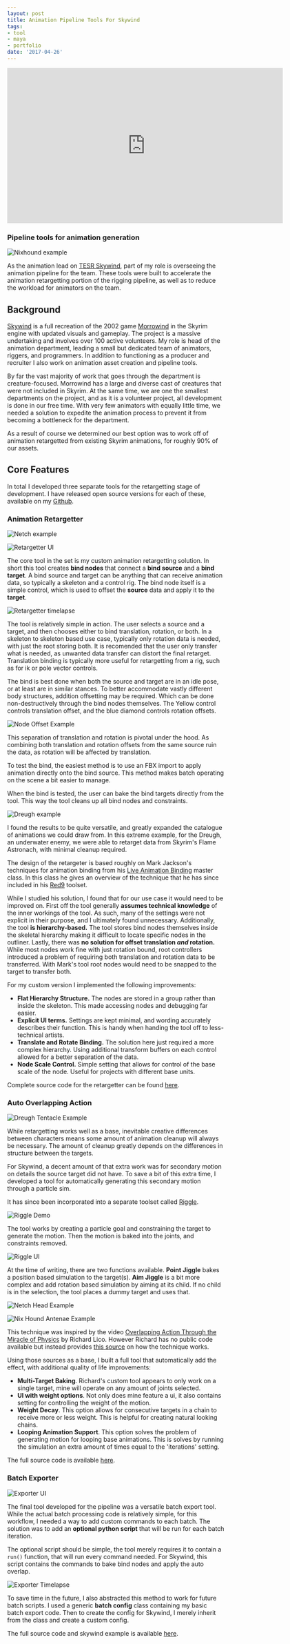 ```yaml
---
layout: post
title: Animation Pipeline Tools For Skywind
tags:
- tool
- maya
- portfolio
date: '2017-04-26'
---
```



<iframe src="https://youtu.be/KLH0CXqAAMk" width="640" height="360" frameborder="0" webkitallowfullscreen mozallowfullscreen allowfullscreen></iframe>


### Pipeline tools for animation generation
<!--more-->

![Nixhound example](\blog\assets\retargeter\nixhound.gif)

As the animation lead on [TESR Skywind](https://www.youtube.com/watch?v=PewuaPKnhnc), part of my role is overseeing the animation pipeline for the team. These tools were built to accelerate the animation retargetting portion of the rigging pipeline, as well as to reduce the workload for animators on the team. 

## Background
[Skywind](https://www.youtube.com/watch?v=PewuaPKnhnc) is a full recreation of the 2002 game [Morrowind](https://en.wikipedia.org/wiki/The_Elder_Scrolls_III:_Morrowind) in the Skyrim engine with updated visuals and gameplay. The project is a massive undertaking and involves over 100 active volunteers. My role is head of the animation department, leading a small but dedicated team of animators, riggers, and programmers. In addition to functioning as a producer and recruiter I also work on animation asset creation and pipeline tools.

By far the vast majority of work that goes through the department is creature-focused. Morrowind has a large and diverse cast of creatures that were not included in Skyrim. At the same time, we are one the smallest departments on the project, and as it is a volunteer project, all development is done in our free time. With very few animators with equally little time, we needed a solution to expedite the animation process to prevent it from becoming a bottleneck for the department. 

As a result of course we determined our best option was to work off of animation retargetted from existing Skyrim animations, for roughly 90% of our assets. 

## Core Features

In total I developed three separate tools for the retargetting stage of development. I have released open source versions for each of these, available on my [Github](https://github.com/obriencole11).

### Animation Retargetter

![Netch example](\blog\assets\retargeter\netch.gif)

![Retargetter UI](\blog\assets\retargeter\retargeterui.png)

The core tool in the set is my custom animation retargetting solution. In short this tool creates **bind nodes** that connect a **bind source** and a **bind target**. A bind source and target can be anything that can receive animation data, so typically a skeleton and a control rig. The bind node itself is a simple control, which is used to offset the **source** data and apply it to the **target**. 

![Retargetter timelapse](\blog\assets\retargeter\retargetertimelapse.gif)

The tool is relatively simple in action. The user selects a source and a target, and then chooses either to bind translation, rotation, or both. In a skeleton to skeleton based use case, typically only rotation data is needed, with just the root storing both. It is recomended that the user only transfer what is needed, as unwanted data transfer can distort the final retarget. Translation binding is typically more useful for retargetting from a rig, such as for ik or pole vector controls.

The bind is best done when both the source and target are in an idle pose, or at least are in similar stances. To better accommodate vastly different body structures, addition offsetting may be required. Which can be done non-destructively through the bind nodes themselves. The Yellow control controls translation offset, and the blue diamond controls rotation offsets.

![Node Offset Example](\blog\assets\retargeter\nodeoffset.gif)

This separation of translation and rotation is pivotal under the hood. As combining both translation and rotation offsets from the same source ruin the data, as rotation will be affected by translation.

To test the bind, the easiest method is to use an FBX import to apply animation directly onto the bind source. This method makes batch operating on the scene a bit easier to manage. 

When the bind is tested, the user can bake the bind targets directly from the tool. This way the tool cleans up all bind nodes and constraints.

![Dreugh example](\blog\assets\retargeter\dreugh.gif)

I found the results to be quite versatile, and greatly expanded the catalogue of animations we could draw from. In this extreme example, for the Dreugh, an underwater enemy, we were able to retarget data from Skyrim's Flame Astronach, with minimal cleanup required.

The design of the retargeter is based roughly on Mark Jackson's techniques for animation binding from his [Live Animation Binding](https://vimeo.com/31046583) master class. In this class he gives an overview of the technique that he has since included in his [Red9](http://red9-consultancy.blogspot.com/) toolset.

While I studied his solution, I found that for our use case it would need to be improved on. First off the tool generally **assumes technical knowledge** of the inner workings of the tool. As such, many of the settings were not explicit in their purpose, and I ultimately found unnecessary. Additionally, the tool **is hierarchy-based.** The tool stores bind nodes themselves inside the skeletal hierarchy making it difficult to locate specific nodes in the outliner. Lastly, there was **no solution for offset translation *and* rotation.** While most nodes work fine with just rotation bound, root controllers introduced a problem of requiring both translation and rotation data to be transferred. With Mark's tool root nodes would need to be snapped to the target to transfer both.

For my custom version I implemented the following improvements:
* **Flat Hierarchy Structure.** The nodes are stored in a group rather than inside the skeleton. This made accessing nodes and debugging far easier.
* **Explicit UI terms.** Settings are kept minimal, and wording accurately describes their function. This is handy when handing the tool off to less-technical artists.
* **Translate and Rotate Binding.** The solution here just required a more complex hierarchy. Using additional transform buffers on each control allowed for a better separation of the data.
* **Node Scale Control.** Simple setting that allows for control of the base scale of the node. Useful for projects with different base units.

Complete source code for the retargetter can be found [here]().

### Auto Overlapping Action

![Dreugh Tentacle Example](\blog\assets\retargeter\dreughjiggle.gif)

While retargetting works well as a base, inevitable creative differences between characters means some amount of animation cleanup will always be necessary. The amount of cleanup greatly depends on the differences in structure between the targets. 

For Skywind, a decent amount of that extra work was for secondary motion on details the source target did not have. To save a bit of this extra time, I developed a tool for automatically generating this secondary motion through a particle sim.

It has since been incorporated into a separate toolset called [Riggle]().

![Riggle Demo](\blog\assets\retargeter\riggledemo.gif)

The tool works by creating a particle goal and constraining the target to generate the motion. Then the motion is baked into the joints, and constraints removed.

![Riggle UI](\blog\assets\retargeter\riggleui.png)

At the time of writing, there are two functions available. **Point Jiggle** bakes a position based simulation to the target(s). **Aim Jiggle** is a bit more complex and add rotation based simulation by aiming at its child. If no child is in the selection, the tool places a dummy target and uses that.

![Netch Head Example](\blog\assets\retargeter\netchjiggle.gif)

![Nix Hound Antenae Example](\blog\assets\retargeter\nixjiggle.gif)

This technique was inspired by the video [Overlapping Action Through the Miracle of Physics](https://vimeo.com/196234485) by Richard Lico. However Richard has no public code available but instead provides [this source](https://www.youtube.com/watch?v=BTBZgLYO6eo&feature=youtu.be&t=490) on how the technique works. 

Using those sources as a base, I built a full tool that automatically add the effect, with additional quality of life improvements:
* **Multi-Target Baking**. Richard's custom tool appears to only work on a single target, mine will operate on any amount of joints selected.
* **UI with weight options**. Not only does mine feature a ui, it also contains setting for controlling the weight of the motion.
* **Weight Decay**. This option allows for consecutive targets in a chain to receive more or less weight. This is helpful for creating natural looking chains.
* **Looping Animation Support**. This option solves the problem of generating motion for looping base animations. This is solves by running the simulation an extra amount of times equal to the 'iterations' setting.

The full source code is available [here]().

### Batch Exporter

![Exporter UI](\blog\assets\retargeter\batchui.png)

The final tool developed for the pipeline was a versatile batch export tool. While the actual batch processing code is relatively simple, for this workflow, I needed a way to add custom commands to each batch. The solution was to add an **optional python script** that will be run for each batch iteration.

The optional script should be simple, the tool merely requires it to contain a `run()` function, that will run every command needed. For Skywind, this script contains the commands to bake bind nodes and apply the auto overlap.

![Exporter Timelapse](\blog\assets\retargeter\batchtimelapse.gif)

To save time in the future, I also abstracted this method to work for future batch scripts. I used a generic **batch config** class containing my basic batch export code. Then to create the config for Skywind, I merely inherit from the class and create a custom config.

The full source code and skywind example is available [here]().


